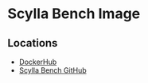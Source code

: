 # Scylla Bench Image

## Locations

- [DockerHub](https://hub.docker.com/r/scylladb/scylla-bench)
- [Scylla Bench GitHub](https://github.com/scylladb/scylla-bench)
